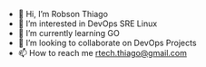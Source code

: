 - 👋 Hi, I’m Robson Thiago
- 👀 I’m interested in DevOps SRE Linux
- 🌱 I’m currently learning GO
- 💞️ I’m looking to collaborate on DevOps Projects
- 📫 How to reach me rtech.thiago@gmail.com


